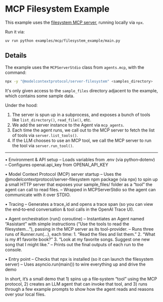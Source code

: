 # MCP Filesystem Example

This example uses the [filesystem MCP server](https://github.com/modelcontextprotocol/servers/tree/main/src/filesystem), running locally via `npx`.

Run it via:

```
uv run python examples/mcp/filesystem_example/main.py
```

## Details

The example uses the `MCPServerStdio` class from `agents.mcp`, with the command:

```bash
npx -y "@modelcontextprotocol/server-filesystem" <samples_directory>
```

It's only given access to the `sample_files` directory adjacent to the example, which contains some sample data.

Under the hood:

1. The server is spun up in a subprocess, and exposes a bunch of tools like `list_directory()`, `read_file()`, etc.
2. We add the server instance to the Agent via `mcp_agents`.
3. Each time the agent runs, we call out to the MCP server to fetch the list of tools via `server.list_tools()`.
4. If the LLM chooses to use an MCP tool, we call the MCP server to run the tool via `server.run_tool()`.

---


• Environment & API setup
    – Loads variables from .env (via python‑dotenv)
    – Configures openai.api_key from OPENAI_API_KEY

• Model Context Protocol (MCP) server startup
    – Uses the @modelcontextprotocol/server-filesystem npm package (via npx) to spin up a small HTTP server that exposes your sample_files/ folder as a “tool” the agent can call to read
files.
    – Wrapped in MCPServerStdio so the agent can communicate with it over STDIO.

• Tracing
    – Generates a trace_id and opens a trace span (so you can view the end‑to‑end conversation & tool calls in the OpenAI Trace UI).

• Agent orchestration (run() coroutine)
    – Instantiates an Agent named “Assistant” with simple instructions (“Use the tools to read the filesystem…”), passing in the MCP server as its tool-provider.
    – Runs three runs of Runner.run(...), each time:
        1. “Read the files and list them.”
        2. “What is my #1 favorite book?”
        3. “Look at my favorite songs. Suggest one new song that I might like.”
    – Prints out the final outputs of each run to the console.

• Entry point
    – Checks that npx is installed (so it can launch the filesystem server)
    – Uses asyncio.run(main()) to wire everything up and drive the demo

In short, it’s a small demo that 1) spins up a file‑system “tool” using the MCP protocol, 2) creates an LLM agent that can invoke that tool, and 3) runs through a few example prompts to
show how the agent reads and reasons over your local files.